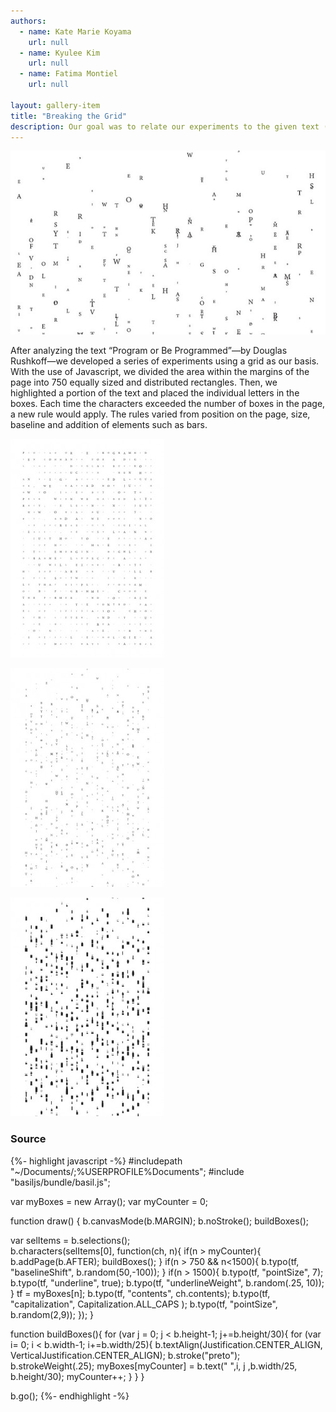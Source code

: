 ```yaml
---
authors:
  - name: Kate Marie Koyama
    url: null
  - name: Kyulee Kim
    url: null
  - name: Fatima Montiel
    url: null

layout: gallery-item
title: "Breaking the Grid"
description: Our goal was to relate our experiments to the given text (Program or Be Programmed by Douglas Rushkoff), for example, when you take a program as it is you find yourself in a grid with certain limitations; however when you learn to control the program you allow yourself to stray from the grid, break free from it.
---
```




![](./images/Sudoku_MainImage.jpg)

After analyzing the text “Program or Be Programmed”—by Douglas Rushkoff—we developed a series of experiments using a grid as our basis. With the use of Javascript, we divided the area within the margins of the page into 750 equally sized and distributed rectangles. Then, we highlighted a portion of the text and placed the individual letters in the boxes. Each time the characters exceeded the number of boxes in the page, a new rule would apply. The rules varied from position on the page, size, baseline and addition of elements such as bars.

![](./images/Explorations-246x350.jpg)

![](./images/Explorations-copy-21-246x350.jpg)

![](./images/Explorations-copy-3-246x350.jpg)

### Source

{%- highlight javascript -%}
    #includepath "~/Documents/;%USERPROFILE%Documents";
#include "basiljs/bundle/basil.js";

var myBoxes = new Array();
var myCounter = 0;

function draw() {
  b.canvasMode(b.MARGIN);
  b.noStroke();
  buildBoxes();
   
  var selItems = b.selections();    
  b.characters(selItems[0], function(ch, n){
    if(n > myCounter){
        b.addPage(b.AFTER);
        buildBoxes();
    }
    if(n > 750 && n<1500){
      b.typo(tf, "baselineShift", b.random(50,-100));
    }
    if(n > 1500){
      b.typo(tf, "pointSize", 7);
      b.typo(tf, "underline", true);
      b.typo(tf, "underlineWeight", b.random(.25, 10));
    }
      tf = myBoxes[n];
      b.typo(tf, "contents", ch.contents);
      b.typo(tf, "capitalization", Capitalization.ALL_CAPS );
      b.typo(tf, "pointSize", b.random(2,9));
  });
}
  
function buildBoxes(){ 
  for (var j = 0; j < b.height-1; j+=b.height/30){
   for (var i= 0; i < b.width-1; i+=b.width/25){
   b.textAlign(Justification.CENTER_ALIGN, VerticalJustification.CENTER_ALIGN);
   b.stroke("preto");
   b.strokeWeight(.25);
   myBoxes[myCounter] = b.text(" ",i, j ,b.width/25, b.height/30); 
    myCounter++;
    }
  }
}

b.go();
{%- endhighlight -%}